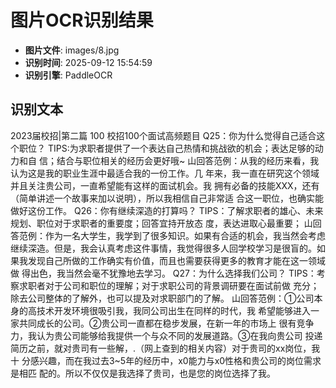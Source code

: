 # 图片OCR识别结果

- **图片文件**: images/8.jpg
- **识别时间**: 2025-09-12 15:54:59
- **识别引擎**: PaddleOCR

## 识别文本

2023届校招|第二篇
100
校招100个面试高频题目
Q25：你为什么觉得自己适合这个职位？
TIPS:为求职者提供了一个表达自己热情和挑战欲的机会；表达足够的动力和自
信；结合与职位相关的经历会更好哦~
山回答范例：从我的经历来看，我认为这是我的职业生涯中最适合我的一份工作。几
年来，我一直在研究这个领域并且关注贵公司，一直希望能有这样的面试机会。我
拥有必备的技能XXX，还有（简单讲述一个故事来加以说明），所以我相信自己非常适
合这一职位，也确实能做好这份工作。
Q26：你有继续深造的打算吗？
TIPS：了解求职者的雄心、未来规划、职位对于求职者的重要度；回答宜持开放态
度，表达进取心最重要；
山回答范例：作为一名大学生，我学到了很多知识。如果有合适的机会，我当然会考虑
继续深造。但是，我会认真考虑这件事情，我觉得很多人回学校学习是很盲的。如
果我发现自己所做的工作确实有价值，而且也需要获得更多的教育才能在这一领域做
得出色，我当然会毫不犹豫地去学习。
Q27：为什么选择我们公司？
TIPS：考察求职者对于公司和职位的理解；对于求职公司的背景调研要在面试前做
充分；除去公司整体的了解外，也可以提及对求职部门的了解。
山回答范例：①公司本身的高技术开发环境很吸引我，我同公司出生在同样的时代，我
希望能够进入一家共同成长的公司。②贵公司一直都在稳步发展，在新一年的市场上
很有竞争力，我认为贵公司能够给我提供一个与众不同的发展道路。③在我向贵公司
投递简历之前，就对贵司有一些解，.（网上查到的相关内容）对于贵司的xx岗位，我十
分感兴趣，而在我过去3~5年的经历中，x0能力与x0性格和贵公司的岗位需求是相匹
配的。所以不仅仅是我选择了贵司，也是您的岗位选择了我。
